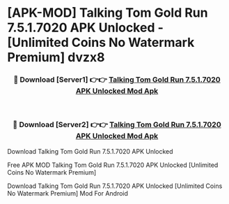 # [APK-MOD] Talking Tom Gold Run 7.5.1.7020 APK Unlocked - [Unlimited Coins No Watermark Premium] dvzx8



<div align="center">
<h3>🔴 Download [Server1] 👉👉 <a href="https://momento.my/?title=Talking_Tom_Gold_Run_7.5.1.7020_APK_Unlocked">Talking Tom Gold Run 7.5.1.7020 APK Unlocked Mod Apk</a></h3><br>

<h3>🔴 Download [Server2] 👉👉 <a href="https://momento.my/?title=Talking_Tom_Gold_Run_7.5.1.7020_APK_Unlocked">Talking Tom Gold Run 7.5.1.7020 APK Unlocked Mod Apk</a></h3>
</div>



Download Talking Tom Gold Run 7.5.1.7020 APK Unlocked 

Free APK MOD Talking Tom Gold Run 7.5.1.7020 APK Unlocked [Unlimited Coins No Watermark Premium]

Download Talking Tom Gold Run 7.5.1.7020 APK Unlocked [Unlimited Coins No Watermark Premium] Mod For Android
